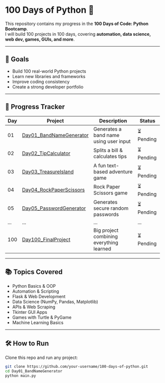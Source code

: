 # 100 Days of Python 🐍

This repository contains my progress in the **100 Days of Code: Python Bootcamp**.  
I will build 100 projects in 100 days, covering **automation, data science, web dev, games, GUIs, and more**.  

---

## 🚀 Goals
- Build 100 real-world Python projects  
- Learn new libraries and frameworks  
- Improve coding consistency  
- Create a strong developer portfolio  

---

## 📅 Progress Tracker  

| Day | Project | Description | Status |
|-----|---------|-------------|--------|
| 01  | [Day01_BandNameGenerator](Day01_BandNameGenerator) | Generates a band name using user input | ⏳ Pending |
| 02  | [Day02_TipCalculator](Day02_TipCalculator) | Splits a bill & calculates tips | ⏳ Pending |
| 03  | [Day03_TreasureIsland](Day03_TreasureIsland) | A fun text-based adventure game | ⏳ Pending |
| 04  | [Day04_RockPaperScissors](Day04_RockPaperScissors) | Rock Paper Scissors game | ⏳ Pending |
| 05  | [Day05_PasswordGenerator](Day05_PasswordGenerator) | Generates secure random passwords | ⏳ Pending |
| ... | ... | ... | ... |
| 100 | [Day100_FinalProject](Day100_FinalProject) | Big project combining everything learned | ⏳ Pending |

---

## 📚 Topics Covered
- Python Basics & OOP  
- Automation & Scripting  
- Flask & Web Development  
- Data Science (NumPy, Pandas, Matplotlib)  
- APIs & Web Scraping  
- Tkinter GUI Apps  
- Games with Turtle & PyGame  
- Machine Learning Basics  

---

## 🛠️ How to Run
Clone this repo and run any project:

```bash
git clone https://github.com/your-username/100-days-of-python.git
cd Day01_BandNameGenerator
python main.py

